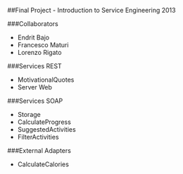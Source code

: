 ##Final Project - Introduction to Service Engineering 2013

###Collaborators
*   Endrit Bajo
*   Francesco Maturi
*   Lorenzo Rigato

###Services REST
*   MotivationalQuotes
*   Server Web

###Services SOAP
*   Storage
*   CalculateProgress
*   SuggestedActivities
*   FilterActivities


###External Adapters
*   CalculateCalories
